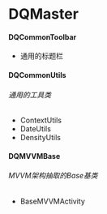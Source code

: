 # DQMaster

#### DQCommonToolbar
- 通用的标题栏

#### DQCommonUtils
###### 通用的工具类
- ContextUtils
- DateUtils
- DensityUtils

#### DQMVVMBase
###### MVVM架构抽取的Base基类
- BaseMVVMActivity